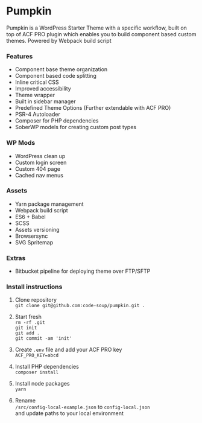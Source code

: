 # Pumpkin
Pumpkin is a WordPress Starter Theme with a specific workflow, built on top of ACF PRO plugin which enables you to build component based custom themes.
Powered by Webpack build script

### Features
- Component base theme organization
- Component based code splitting
- Inline critical CSS
- Improved accessibility
- Theme wrapper
- Built in sidebar manager
- Predefined Theme Options (Further extendable with ACF PRO)
- PSR-4 Autoloader
- Composer for PHP dependencies
- SoberWP models for creating custom post types

### WP Mods
- WordPress clean up
- Custom login screen
- Custom 404 page
- Cached nav menus

### Assets
- Yarn package management
- Webpack build script
- ES6 + Babel
- SCSS
- Assets versioning
- Browsersync
- SVG Spritemap

### Extras
- Bitbucket pipeline for deploying theme over FTP/SFTP

### Install instructions
1. Clone repository\
`git clone git@github.com:code-soup/pumpkin.git .`

2. Start fresh\
`rm -rf .git`\
`git init`\
`git add .`\
`git commit -am 'init'`

3. Create `.env` file and add your ACF PRO key\
`ACF_PRO_KEY=abcd`

4. Install PHP dependencies\
`composer install`

5. Install node packages\
`yarn`

6. Rename \
`/src/config-local-example.json` to `config-local.json` \
and update paths to your local environment